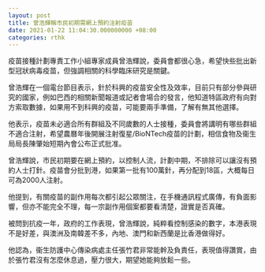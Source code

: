 ```yaml
---
layout: post
title: 曾浩輝稱市民初期需網上預約注射疫苗
date: 2021-01-22 11:04:30.000000000 +08:00
categories: rthk
---
```


疫苗接種計劃專責工作小組專家成員曾浩輝說，委員會都很心急，希望快些批出新型冠狀病毒疫苗，但強調相關的科學臨床研究是關鍵。

曾浩輝在一個電台節目表示，針於科興的疫苗安全性及效率，目前只有部分參與研究的國家，例如巴西的相關新聞報道或記者會場合的發言，他知道特區政府有向對方索取數據，如果用不到科興的疫苗，可能要兩手準備，了解有無其他選擇。

他表示，疫苗未必適合所有群組及不同歲數的人士接種，委員會將講明有哪些群組不適合注射，希望農曆年後開展注射復星/BioNTech疫苗的計劃，相信食物及衞生局局長陳肇始短期內會公布正式批准。

曾浩輝說，市民初期要在網上預約，以控制人流，計劃中期，不排除可以讓沒有預約人士打針。疫苗會分批到港，如果第一批有100萬針，再分配到18區，大概每日可為2000人注射。

他提到，有關疫苗的副作用每次都引起公眾關注，在手機通訊程式廣傳，有負面影響，但亦不能完全不理，每一宗副作用個案都要看清楚，證實是否真確。

被問到抗疫一年，政府的工作表現，曾浩輝說，純粹看控制感染的數字，本港表現不是好差，與澳洲及南韓差不多，內地、澳門和新西蘭是比香港做得好。

他認為，衞生防護中心傳染病處主任張竹君非常能幹及負責任，表現值得讚賞，由於張竹君沒有怎麼休息過，壓力很大，期望她能夠放鬆一些。

